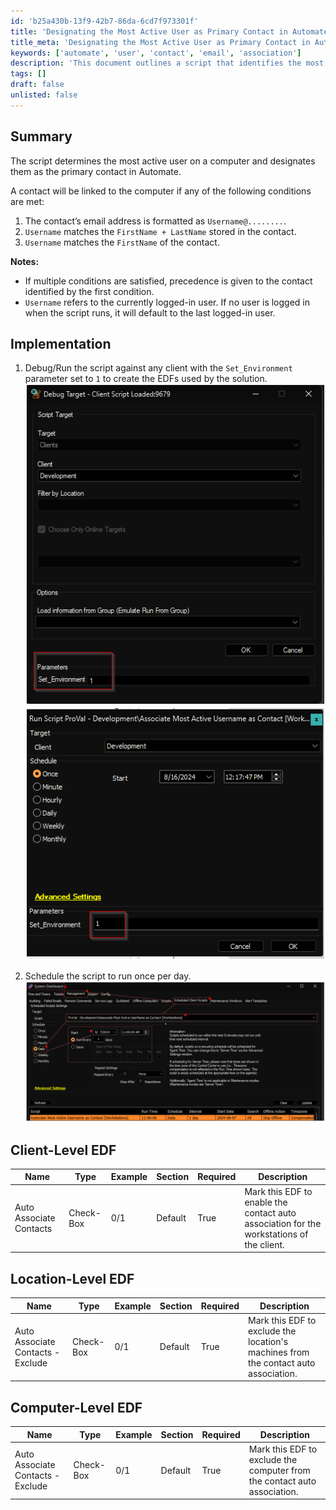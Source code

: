 ```yaml
---
id: 'b25a430b-13f9-42b7-86da-6cd7f973301f'
title: 'Designating the Most Active User as Primary Contact in Automate'
title_meta: 'Designating the Most Active User as Primary Contact in Automate'
keywords: ['automate', 'user', 'contact', 'email', 'association']
description: 'This document outlines a script that identifies the most active user on a computer and designates them as the primary contact in ConnectWise Automate. It details the conditions for linking a contact to a computer, implementation steps, and the necessary EDF configurations at client, location, and computer levels.'
tags: []
draft: false
unlisted: false
---
```


## Summary

The script determines the most active user on a computer and designates them as the primary contact in Automate.

A contact will be linked to the computer if any of the following conditions are met:

1. The contact’s email address is formatted as `Username@........`.
2. `Username` matches the `FirstName + LastName` stored in the contact.
3. `Username` matches the `FirstName` of the contact.

**Notes:**
- If multiple conditions are satisfied, precedence is given to the contact identified by the first condition.
- `Username` refers to the currently logged-in user. If no user is logged in when the script runs, it will default to the last logged-in user.

## Implementation

1. Debug/Run the script against any client with the `Set_Environment` parameter set to `1` to create the EDFs used by the solution.  
   ![Image](../../../static/img/Associate-Most-Active-Username-as-Contact-Workstations/image_1.png)  
   ![Image](../../../static/img/Associate-Most-Active-Username-as-Contact-Workstations/image_2.png)

2. Schedule the script to run once per day.  
   ![Image](../../../static/img/Associate-Most-Active-Username-as-Contact-Workstations/image_3.png)

## Client-Level EDF

| Name                       | Type      | Example | Section | Required | Description                                                                                     |
|----------------------------|-----------|---------|---------|----------|-------------------------------------------------------------------------------------------------|
| Auto Associate Contacts     | Check-Box | 0/1     | Default | True     | Mark this EDF to enable the contact auto association for the workstations of the client.       |

## Location-Level EDF

| Name                           | Type      | Example | Section | Required | Description                                                                                     |
|--------------------------------|-----------|---------|---------|----------|-------------------------------------------------------------------------------------------------|
| Auto Associate Contacts - Exclude | Check-Box | 0/1     | Default | True     | Mark this EDF to exclude the location's machines from the contact auto association.            |

## Computer-Level EDF

| Name                           | Type      | Example | Section | Required | Description                                                                                     |
|--------------------------------|-----------|---------|---------|----------|-------------------------------------------------------------------------------------------------|
| Auto Associate Contacts - Exclude | Check-Box | 0/1     | Default | True     | Mark this EDF to exclude the computer from the contact auto association.                       |
